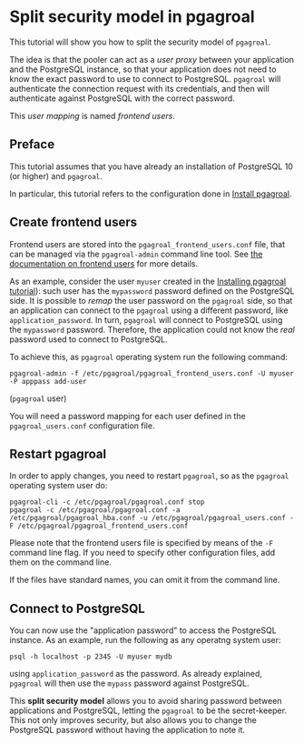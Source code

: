 # Split security model in pgagroal

This tutorial will show you how to split the security model of `pgagroal`.

The idea is that the pooler can act as a *user proxy* between your application and
the PostgreSQL instance, so that your application does not need to know the exact password
to use to connect to PostgreSQL.
`pgagroal` will authenticate the connection request with its credentials, and then will
authenticate against PostgreSQL with the correct password.

This *user mapping* is named *frontend users*.

## Preface

This tutorial assumes that you have already an installation of PostgreSQL 10 (or higher) and `pgagroal`.

In particular, this tutorial refers to the configuration done in [Install pgagroal](https://github.com/pgagroal/pgagroal/blob/master/doc/tutorial/01_install.md).


## Create frontend users

Frontend users are stored into the `pgagroal_frontend_users.conf` file, that can be managed via the `pgagroal-admin` command line tool.
See [the documentation on frontend users](https://github.com/agroal/pgagroal/blob/master/doc/CONFIGURATION.md#pgagroal_frontend_users-configuration) for more details.

As an example, consider the user `myuser` created in the [Installing pgagroal tutorial](https://github.com/pgagroal/pgagroal/blob/master/doc/tutorial/01_install.md)): such user has the `mypassword` password defined on the PostgreSQL side. It is possible to *remap* the user password on the `pgagroal` side, so that an application can connect to the `pgagroal` using a different password, like `application_password`. In turn, `pgagroal` will connect to PostgreSQL using the `mypassword` password. Therefore, the application could not know the *real* password used to connect to PostgreSQL.

To achieve this, as `pgagroal` operating system run the following command:

```
pgagroal-admin -f /etc/pgagroal/pgagroal_frontend_users.conf -U myuser -P apppass add-user
```

(`pgagroal` user)

You will need a password mapping for each user defined in the `pgagroal_users.conf` configuration file.

## Restart pgagroal

In order to apply changes, you need to restart `pgagroal`, so as the `pgagroal` operating system user do:

```
pgagroal-cli -c /etc/pgagroal/pgagroal.conf stop
pgagroal -c /etc/pgagroal/pgagroal.conf -a /etc/pgagroal/pgagroal_hba.conf -u /etc/pgagroal/pgagroal_users.conf -F /etc/pgagroal/pgagroal_frontend_users.conf
```

Please note that the frontend users file is specified by means of the `-F` command line flag.
If you need to specify other configuration files, add them on the command line.

If the files have standard names, you can omit it from the command line.

## Connect to PostgreSQL

You can now use the "application password" to access the PostgreSQL instance. As an example,
run the following as any operatng system user:

```
psql -h localhost -p 2345 -U myuser mydb
```

using `application_password` as the password.
As already explained, `pgagroal` will then use the `mypass` password against PostgreSQL.

This **split security model** allows you to avoid sharing password between applications and PostgreSQL,
letting the `pgagroal` to be the secret-keeper. This not only improves security, but also allows you
to change the PostgreSQL password without having the application to note it.
